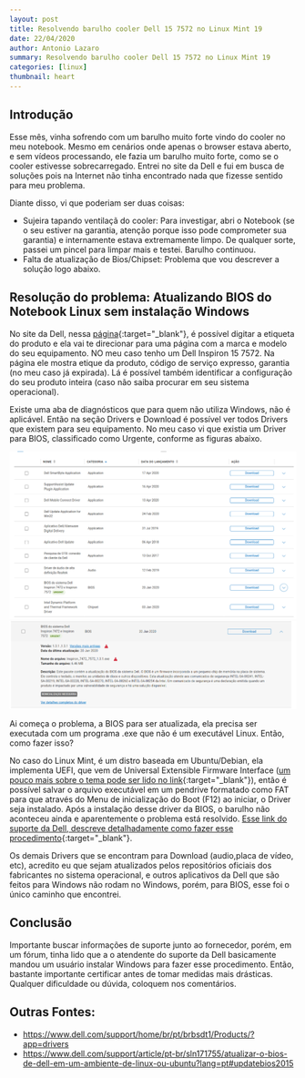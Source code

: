 ```yaml
---
layout: post
title: Resolvendo barulho cooler Dell 15 7572 no Linux Mint 19
date: 22/04/2020
author: Antonio Lazaro
summary: Resolvendo barulho cooler Dell 15 7572 no Linux Mint 19
categories: [linux]
thumbnail: heart
---
```


## Introdução

Esse mês, vinha sofrendo com um barulho muito forte vindo do cooler no meu notebook. Mesmo em cenários onde apenas o browser estava aberto, e sem vídeos processando, ele fazia um barulho muito forte, como se o cooler estivesse sobrecarregado. Entrei no site da Dell e fui em busca de soluções pois na Internet não tinha encontrado nada que fizesse sentido para meu problema.

Diante disso, vi que poderiam ser duas coisas:

- Sujeira tapando ventilaçã do cooler: Para investigar, abri o Notebook (se o seu estiver na garantia, atenção porque isso pode comprometer sua garantia) e internamente estava extremamente limpo. De qualquer sorte, passei um pincel para limpar mais e testei. Barulho continuou.
- Falta de atualização de Bios/Chipset: Problema que vou descrever a solução logo abaixo.

## Resolução do problema: Atualizando BIOS do Notebook Linux sem instalação Windows

No site da Dell, nessa [página](https://www.dell.com/support/home/br/pt/brbsdt1/?app=products){:target="\_blank"}, é possível digitar a etiqueta do produto e ela vai te direcionar para uma página com a marca e modelo do seu equipamento. NO meu caso tenho um Dell Inspiron 15 7572. Na página ele mostra etique da produto, código de serviço expresso, garantia (no meu caso já expirada). Lá é possível também identificar a configuração do seu produto inteira (caso não saiba procurar em seu sistema operacional).

Existe uma aba de diagnósticos que para quem não utiliza Windows, não é aplicável. Então na seção Drivers e Download é possível ver todos Drivers que existem para seu equipamento. No meu caso vi que existia um Driver para BIOS, classificado como Urgente, conforme as figuras abaixo.

![](/static/img/linux/drivers-dell.png)
![](/static/img/linux/driver-bios.png)

Ai começa o problema, a BIOS para ser atualizada, ela precisa ser executada com um programa .exe que não é um executável Linux. Então, como fazer isso?

No caso do Linux Mint, é um distro baseada em Ubuntu/Debian, ela implementa UEFI, que vem de Universal Extensible Firmware Interface ([um pouco mais sobre o tema pode ser lido no link](http://www.rodsbooks.com/linux-uefi/){:target="\_blank"}), então é possível salvar o arquivo executável em um pendrive formatado como FAT para que através do Menu de inicialização do Boot (F12) ao iniciar, o Driver seja instalado. Após a instalação desse driver da BIOS, o barulho não aconteceu ainda e aparentemente o problema está resolvido. [Esse link do suporte da Dell, descreve detalhadamente como fazer esse procedimento](https://www.dell.com/support/article/pt-br/sln171755/atualizar-o-bios-de-dell-em-um-ambiente-de-linux-ou-ubuntu?lang=pt#updatebios2015){:target="\_blank"}.

Os demais Drivers que se encontram para Download (audio,placa de vídeo, etc), acredito eu que sejam atualizados pelos repositórios oficiais dos fabricantes no sistema operacional, e outros aplicativos da Dell que são feitos para Windows não rodam no Windows, porém, para BIOS, esse foi o único caminho que encontrei.

## Conclusão

Importante buscar informações de suporte junto ao fornecedor, porém, em um fórum, tinha lido que a o atendente do suporte da Dell basicamente mandou um usuário instalar Windows para fazer esse procedimento. Então, bastante importante certificar antes de tomar medidas mais drásticas. Qualquer dificuldade ou dúvida, coloquem nos comentários.

## Outras Fontes:

- https://www.dell.com/support/home/br/pt/brbsdt1/Products/?app=drivers
- https://www.dell.com/support/article/pt-br/sln171755/atualizar-o-bios-de-dell-em-um-ambiente-de-linux-ou-ubuntu?lang=pt#updatebios2015
